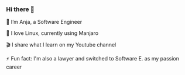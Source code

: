 ### Hi there 👋

🔭 I’m Anja, a Software Engineer

🐧 I love Linux, currently using Manjaro

🎬 I share what I learn on my Youtube channel

⚡ Fun fact: I'm also a lawyer and switched to Software E. as my passion career

